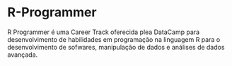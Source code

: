 # R-Programmer
 R Programmer é uma Career Track oferecida plea DataCamp para desenvolvimento de habilidades em programação na linguagem R para o desenvolvimento de sofwares, manipulação de dados e análises de dados avançada.

